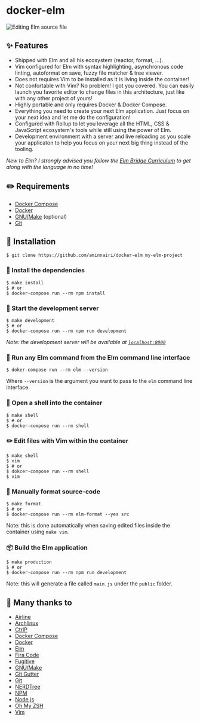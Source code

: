 # docker-elm

![Editing Elm source file](https://i.ibb.co/wSXQwH4/elm-template-banner.png)

## :sparkles: Features

- Shipped with Elm and all his ecosystem (reactor, format, ...).
- Vim configured for Elm with syntax highlighting, asynchronous code linting,
autoformat on save, fuzzy file matcher & tree viewer.
- Does not requires Vim to be installed as it is living inside the container!
- Not confortable with Vim? No problem! I got you covered. You can easily
launch you favorite editor to change files in this architecture, just like
with any other project of yours!
- Highly portable and only requires Docker & Docker Compose.
- Everything you need to create your next Elm application. Just focus on your
next idea and let me do the configuration!
- Configured with Rollup to let you leverage all the HTML, CSS & JavaScript ecosystem's tools while still using the power of Elm.
- Development environment with a server and live reloading as you scale your applicaton to help you focus on your next big thing instead of the tooling.

*New to Elm? I strongly advised you follow the
[Elm Bridge Curriculum](https://elmbridge.github.io/curriculum/) to get along
with the language in no time!*

## :pencil2: Requirements
- [Docker Compose][dockercompose]
- [Docker][docker]
- [GNU/Make][gnumake] (optional)
- [Git][git]

## :rocket: Installation

```console
$ git clone https://github.com/aminnairi/docker-elm my-elm-project
```

### :floppy_disk: Install the dependencies

```console
$ make install
$ # or
$ docker-compose run --rm npm install
```

### :rocket: Start the development server

```console
$ make development
$ # or
$ docker-compose run --rm npm run development
```

*Note: the development server will be available at [`localhost:8000`](http://localhost:8000)*

### :robot: Run any Elm command from the Elm command line interface

```console
$ doker-compose run --rm elm --version
```

Where `--version` is the argument you want to pass to the `elm` command line
interface.

### :shell: Open a shell into the container

```console
$ make shell
$ # or
$ docker-compose run --rm shell
```

### :pencil2: Edit files with Vim within the container

```console
$ make shell
$ vim
$ # or
$ dokcer-compose run --rm shell
$ vim
```

### :art: Manually format source-code

```console
$ make format
$ # or
$ docker-compose run --rm elm-format --yes src
```

Note: this is done automatically when saving edited files inside the container
using `make vim`.

### :package: Build the Elm application

```console
$ make production
$ # or
$ docker-compose run --rm npm run development
```

Note: this will generate a file called `main.js` under the `public` folder.


## :pray: Many thanks to

- [Airline](https://github.com/vim-airline/vim-airline)
- [Archlinux](https://www.archlinux.org/)
- [CtrlP](https://github.com/ctrlpvim/ctrlp.vim)
- [Docker Compose][dockercompose]
- [Docker][docker]
- [Elm](https://github.com/elm)
- [Fira Code](https://github.com/tonsky/FiraCode)
- [Fugitive](https://github.com/tpope/vim-fugitive)
- [GNU/Make][gnumake]
- [Git Gutter](https://github.com/airblade/vim-gitgutter)
- [Git][git]
- [NERDTree](https://github.com/scrooloose/nerdtree)
- [NPM](https://github.com/npm)
- [Node.js](https://github.com/nodejs)
- [Oh My ZSH](https://github.com/robbyrussell/oh-my-zsh)
- [Vim](https://github.com/vim)

[docker]: https://www.docker.com/
[dockercompose]: https://docs.docker.com/compose/
[gnumake]: https://www.gnu.org/software/make/
[git]: https://git-scm.com/
